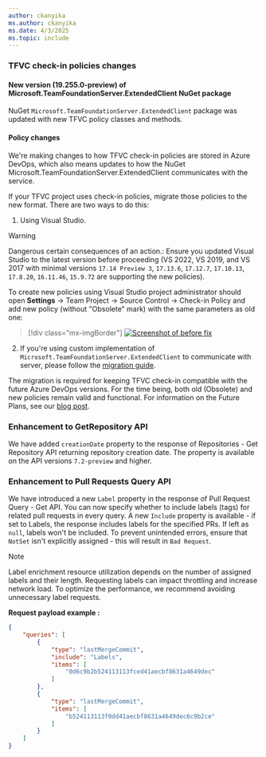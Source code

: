 ```yaml
---
author: ckanyika
ms.author: ckanyika
ms.date: 4/3/2025
ms.topic: include
---
```


### TFVC check-in policies changes

#### New version (19.255.0-preview) of Microsoft.TeamFoundationServer.ExtendedClient NuGet package
NuGet `Microsoft.TeamFoundationServer.ExtendedClient` package was updated with new TFVC policy classes and methods.


#### Policy changes

We're making changes to how TFVC check-in policies are stored in Azure DevOps, which also means updates to how the NuGet Microsoft.TeamFoundationServer.ExtendedClient communicates with the service. 


If your TFVC project uses check-in policies, migrate those policies to the new format. There are two ways to do this:

1. Using Visual Studio.

> [!WARNING]
> Dangerous certain consequences of an action.: Ensure you updated Visual Studio to the latest version before proceeding (VS 2022, VS 2019, and VS 2017 with minimal versions `17.14 Preview 3`, `17.13.6`, `17.12.7`, `17.10.13`, `17.8.20`, `16.11.46`, `15.9.72` are supporting the new policies).

To create new policies using Visual Studio project administrator should open **Settings** -> Team Project -> Source Control -> Check-in Policy and add new policy (without "Obsolete" mark) with the same parameters as old one:

> [!div class="mx-imgBorder"]
> [![Screenshot of before fix](../../media/254-repos-01.png "Screenshot of before fix")](../../media/254-repos-01.png#lightbox)

2. If you're using custom implementation of `Microsoft.TeamFoundationServer.ExtendedClient` to communicate with server, please follow the [migration guide](/azure/devops/repos/tfvc/tfvc-check-in-policy-migrate-guide).



The migration is required for keeping TFVC check-in compatible with the future Azure DevOps versions. For the time being, both old (Obsolete) and new policies remain valid and functional.
For information on the Future Plans, see our [blog post](https://devblogs.microsoft.com/devops/?p=70556&preview=true).


### Enhancement to GetRepository API

We have added `creationDate` property to the response of Repositories - Get Repository API returning repository creation date. The property is available on the API versions `7.2-preview` and higher.

### Enhancement to Pull Requests Query API

We have introduced a new `Label` property in the response of Pull Request Query - Get API. You can now specify whether to include labels (tags) for related pull requests in every query.
A new `Include` property is available - if set to Labels, the response includes labels for the specified PRs.
If left as `null`, labels won't be included.
To prevent unintended errors, ensure that `NotSet` isn't explicitly assigned - this will result in `Bad Request`.

> [!NOTE]
> Label enrichment resource utilization depends on the number of assigned labels and their length. Requesting labels can impact throttling and increase network load. To optimize the performance, we recommend avoiding unnecessary label requests.

**Request payload example :**
```json
{
    "queries": [
        {
            "type": "lastMergeCommit",
            "include": "Labels",
            "items": [ 
                "0d6c9b2b524113113fced41aecbf8631a4649dec"
            ]
        },
        {
            "type": "lastMergeCommit",
            "items": [
                "b524113113f0dd41aecbf8631a4649dec6c9b2ce"
            ]
        }
    ]
}
```